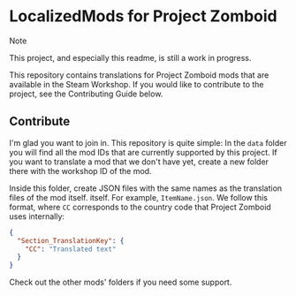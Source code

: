 # LocalizedMods for Project Zomboid

> [!NOTE]
> This project, and especially this readme, is still a work in progress.

This repository contains translations for Project Zomboid mods that are available in the Steam Workshop. If you would
like to contribute to the project, see the Contributing Guide below.

## Contribute

I'm glad you want to join in. This repository is quite simple: In the `data` folder you will find all the
mod IDs that are currently supported by this project. If you want to translate a mod that we don't have yet,
create a new folder there with the workshop ID of the mod.

Inside this folder, create JSON files with the same names as the translation files of the mod itself.
itself. For example, `ItemName.json`. We follow this format, where `CC` corresponds to the country code that
Project Zomboid uses internally:

```json
{
  "Section_TranslationKey": {
    "CC": "Translated text"
  }
}
```

Check out the other mods' folders if you need some support.